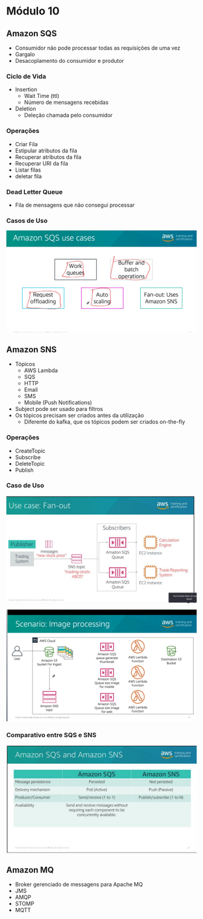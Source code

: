 # Módulo 10


## Amazon SQS
- Consumidor não pode processar todas as requisições de uma vez
- Gargalo
- Desacoplamento do consumidor e produtor

### Ciclo de Vida
- Insertion
  - Wait Time (ttl)
  - Número de mensagens recebidas
- Deletion
  - Deleção chamada pelo consumidor

### Operações
- Criar Fila
- Estipular atributos da fila
- Recuperar atributos da fila
- Recuperar URI da fila
- Listar filas
- deletar fila

### Dead Letter Queue
- Fila de mensagens que não consegui processar

### Casos de Uso

![picture 9](images/da0d0bb54ea446070d2aa7ca3f0f790835485e80171c33a8fb7397a2aacf382e.png)  


## Amazon SNS
- Tópicos
  - AWS Lambda
  - SQS
  - HTTP
  - Email
  - SMS
  - Mobile (Push Notifications)
- Subject pode ser usado para filtros
- Os tópicos precisam ser criados antes da utilização  
  - Diferente do kafka, que os tópicos podem ser criados on-the-fly

### Operações
 - CreateTopic
 - Subscribe
 - DeleteTopic
 - Publish

### Caso de Uso

![picture 11](images/b2b152c45eddd75dcab863ef6b2e34b5c44195c18a4ca84abc6a0ee935fd49fe.png)  


![picture 10](images/d5863cac111f837668fe9a40601310df4ef73d1fc3c33e3f116e701ac4991a3c.png)  


### Comparativo entre SQS e SNS

![picture 12](images/5067011db29be9fb29b025f8d0e78795bff321e402d382c68d0c6e0988cf074a.png)  



## Amazon MQ
- Broker gerenciado de messagens para Apache MQ
- JMS
- AMQP
- STOMP
- MQTT